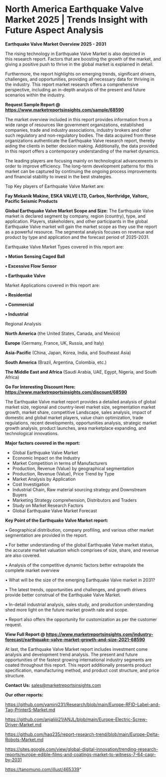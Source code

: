 # North America Earthquake Valve Market 2025 | Trends Insight with Future Aspect Analysis

<Strong> Earthquake Valve Market Overview 2025 - 2031</strong>

The rising technology in Earthquake Valve Market is also depicted in this research report. Factors that are boosting the growth of the market, and giving a positive push to thrive in the global market is explained in detail.

Furthermore, the report highlights on emerging trends, significant drivers, challenges, and opportunities, providing all necessary data for thriving in the industry. This report market research offers a comprehensive perspective, including an in-depth analysis of the present and future scenarios within the industry.

<strong>Request Sample Report @ <a href=https://www.marketreportsinsights.com/sample/68590>https://www.marketreportsinsights.com/sample/68590</a></strong>

The market overview included in this report provides information from a wide range of resources like government organizations, established companies, trade and industry associations, industry brokers and other such regulatory and non-regulatory bodies. The data acquired from these organizations authenticate the Earthquake Valve research report, thereby aiding the clients in better decision making. Additionally, the data provided in this report offers a contemporary understanding of the market dynamics.

The leading players are focusing mainly on technological advancements in order to improve efficiency. The long-term development patterns for this market can be captured by continuing the ongoing process improvements and financial stability to invest in the best strategies.

Top Key players of Earthquake Valve Market are:

<strong>Fay Mekanik Makine, ESKA VALVE LTD, Carbos, Northridge, Valtorc, Pacific Seismic Products</strong>

<strong><b>Global Earthquake Valve Market Scope and Size:</b></strong>
The Earthquake Valve market is declared segment by company, region (country), type, and application. Players, stakeholders, and other participants in the global Earthquake Valve market will gain the market scope as they use the report as a powerful resource. The segmental analysis focuses on revenue and product by type and application and the forecast period of 2025-2031.

Earthquake Valve Market Types covered in this report are:

<strong>• Motion Sensing Caged Ball

• Excessive Flow Sensor

• Earthquake Valve</strong>

Market Applications covered in this report are:

<strong>• Residential

• Commercial

• Industrial</strong> 

Regional Analysis

<strong>North America</strong> (the United States, Canada, and Mexico)

<strong>Europe</strong> (Germany, France, UK, Russia, and Italy)

<strong>Asia-Pacific</strong> (China, Japan, Korea, India, and Southeast Asia)

<strong>South America</strong> (Brazil, Argentina, Colombia, etc.)

<strong>The Middle East and Africa</strong> (Saudi Arabia, UAE, Egypt, Nigeria, and South Africa)

<strong>Go For Interesting Discount Here: <a href=https://www.marketreportsinsights.com/discount/68590>https://www.marketreportsinsights.com/discount/68590</a></strong>

The Earthquake Valve market report provides a detailed analysis of global market size, regional and country-level market size, segmentation market growth, market share, competitive Landscape, sales analysis, impact of domestic and global market players, value chain optimization, trade regulations, recent developments, opportunities analysis, strategic market growth analysis, product launches, area marketplace expanding, and technological innovations.

<strong><b>Major factors covered in the report:</b></strong>
<ul>
  <li>Global Earthquake Valve Market </li>
  <li>Economic Impact on the Industry</li>
  <li>Market Competition in terms of Manufacturers</li>
  <li>Production, Revenue (Value) by geographical segmentation</li>
  <li>Production, Revenue (Value), Price Trend by Type</li>
  <li>Market Analysis by Application</li>
  <li>Cost Investigation</li>
  <li>Industrial Chain, Raw material sourcing strategy and Downstream Buyers</li>
  <li>Marketing Strategy comprehension, Distributors and Traders</li>
  <li>Study on Market Research Factors</li>
  <li>Global Earthquake Valve Market Forecast</li>
</ul>

<strong><b>Key Point of the Earthquake Valve Market report:</b></strong>

• Geographical distribution, company profiling, and various other market segmentation are provided in the report.

• For better understanding of the global Earthquake Valve market status, the accurate market valuation which comprises of size, share, and revenue are also covered.

• Analysis of the competitive dynamic factors better extrapolate the complete market overview

• What will be the size of the emerging Earthquake Valve market in 2031?

• The latest trends, opportunities and challenges, and growth drivers provide better construal of the Earthquake Valve Market.

• In-detail industrial analysis, sales study, and production understanding shed more light on the future market growth rate and scope.

• Report also offers the opportunity for customization as per the customer request.

<strong><b>View Full Report @ <a href=https://www.marketreportsinsights.com/industry-forecast/earthquake-valve-market-growth-and-size-2021-68590>https://www.marketreportsinsights.com/industry-forecast/earthquake-valve-market-growth-and-size-2021-68590</a></b></strong>


At last, the Earthquake Valve Market report includes investment come analysis and development trend analysis. The present and future opportunities of the fastest growing international industry segments are coated throughout this report. This report additionally presents product specification, manufacturing method, and product cost structure, and price structure.

<strong>Contact Us:</strong>
sales@marketreportsinsights.com

<strong>Our other reports:</strong>

<a href=https://github.com/yamini231/Research/blob/main/Europe-RFID-Label-and-Tag-PrinterS-Market.md>https://github.com/yamini231/Research/blob/main/Europe-RFID-Label-and-Tag-PrinterS-Market.md</a>

<a href=https://github.com/anjaliiii21/ANJL/blob/main/Europe-Electric-Screw-Driver-Market.md>https://github.com/anjaliiii21/ANJL/blob/main/Europe-Electric-Screw-Driver-Market.md</a>

<a href=https://github.com/haq235/report-research-trend/blob/main/Europe-Delta-Robots-Market.md>https://github.com/haq235/report-research-trend/blob/main/Europe-Delta-Robots-Market.md</a>

<a href=https://sites.google.com/view/global-digital-innovation/trending-research-reports/europe-edible-films-and-coatings-market-to-witness-7-64-cagr-by-2031>https://sites.google.com/view/global-digital-innovation/trending-research-reports/europe-edible-films-and-coatings-market-to-witness-7-64-cagr-by-2031</a>

<a href=https://tanomuno.com/illust/465339>https://tanomuno.com/illust/465339</a>"
